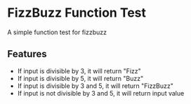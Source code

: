 # FizzBuzz Function Test
A simple function test for fizzbuzz

## Features
- If input is divisible by 3, it will return "Fizz"
- If input is divisible by 5, it will return "Buzz"
- If input is divisible by 3 and 5, it will return "FizzBuzz"
- If input is not divisible by 3 and 5, it will return input value
